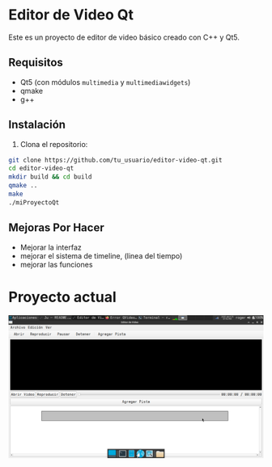 # Editor de Video Qt

Este es un proyecto de editor de video básico creado con C++ y Qt5.

## Requisitos

- Qt5 (con módulos `multimedia` y `multimediawidgets`)
- qmake
- g++

## Instalación

1. Clona el repositorio:

```bash
git clone https://github.com/tu_usuario/editor-video-qt.git
cd editor-video-qt
mkdir build && cd build
qmake ..
make
./miProyectoQt
```
## Mejoras Por Hacer
- Mejorar la interfaz
- mejorar el sistema de timeline, (linea del tiempo)
- mejorar las funciones

# Proyecto actual
![Vista previa](preview.png)
